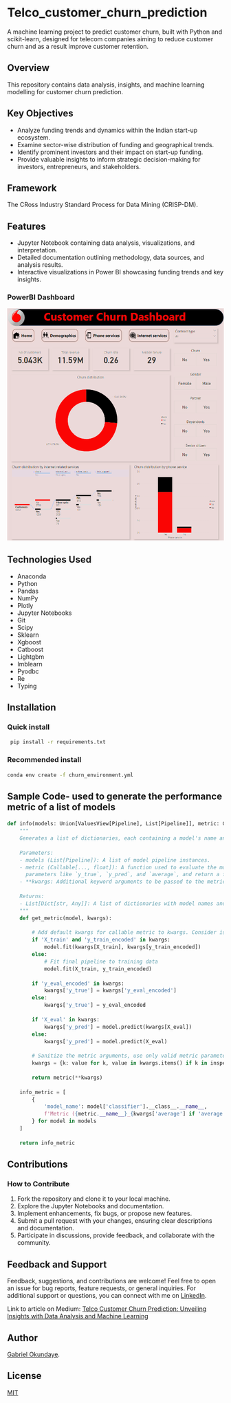 # Telco_customer_churn_prediction

A machine learning project to predict customer churn, built with Python and scikit-learn, designed for telecom companies aiming to reduce customer churn and as a result improve customer retention.

## Overview

This repository contains data analysis, insights, and machine learning modelling for customer churn prediction.

## Key Objectives

- Analyze funding trends and dynamics within the Indian start-up ecosystem.
- Examine sector-wise distribution of funding and geographical trends.
- Identify prominent investors and their impact on start-up funding.
- Provide valuable insights to inform strategic decision-making for investors, entrepreneurs, and stakeholders.

## Framework

The CRoss Industry Standard Process for Data Mining (CRISP-DM).

## Features

- Jupyter Notebook containing data analysis, visualizations, and interpretation.
- Detailed documentation outlining methodology, data sources, and analysis results.
- Interactive visualizations in Power BI showcasing funding trends and key insights.

### PowerBI Dashboard

![Dashboard](/screenshots/dashboard.png)

## Technologies Used

- Anaconda
- Python
- Pandas
- NumPy
- Plotly
- Jupyter Notebooks
- Git
- Scipy
- Sklearn
- Xgboost
- Catboost
- Lightgbm
- Imblearn
- Pyodbc
- Re
- Typing

## Installation

### Quick install

```bash
 pip install -r requirements.txt
```

### Recommended install

```bash
conda env create -f churn_environment.yml
```

## Sample Code- used to generate the performance metric of a list of models

```python
def info(models: Union[ValuesView[Pipeline], List[Pipeline]], metric: Callable[..., float], **kwargs) -> List[Dict[str, Any]]:
    """
    Generates a list of dictionaries, each containing a model's name and a specified performance metric.

    Parameters:
    - models (List[Pipeline]): A list of model pipeline instances.
    - metric (Callable[..., float]): A function used to evaluate the model's performance. Expected to accept
      parameters like `y_true`, `y_pred`, and `average`, and return a float.
    - **kwargs: Additional keyword arguments to be passed to the metric function or any other function calls inside `info`. Can pass

    Returns:
    - List[Dict[str, Any]]: A list of dictionaries with model names and their evaluated metrics.
    """
    def get_metric(model, kwargs):
         
        # Add default kwargs for callable metric to kwargs. Consider is they are present in kwargs
        if 'X_train' and 'y_train_encoded' in kwargs:
            model.fit(kwargs[X_train], kwargs[y_train_encoded])
        else:
            # Fit final pipeline to training data            
            model.fit(X_train, y_train_encoded)
        
        if 'y_eval_encoded' in kwargs:
            kwargs['y_true'] = kwargs['y_eval_encoded']
        else:
            kwargs['y_true'] = y_eval_encoded
            
        if 'X_eval' in kwargs:
            kwargs['y_pred'] = model.predict(kwargs[X_eval])
        else:
            kwargs['y_pred'] = model.predict(X_eval)   
        
        # Sanitize the metric arguments, use only valid metric parameters
        kwargs = {k: value for k, value in kwargs.items() if k in inspect.signature(metric).parameters.keys()}
        
        return metric(**kwargs)    
    
    info_metric = [
        {
            'model_name': model['classifier'].__class__.__name__,
            f'Metric ({metric.__name__}_{kwargs['average'] if 'average' in kwargs else ''})': get_metric(model, kwargs),
        } for model in models
    ]

    return info_metric


```

## Contributions

### How to Contribute

1. Fork the repository and clone it to your local machine.
2. Explore the Jupyter Notebooks and documentation.
3. Implement enhancements, fix bugs, or propose new features.
4. Submit a pull request with your changes, ensuring clear descriptions and documentation.
5. Participate in discussions, provide feedback, and collaborate with the community.

## Feedback and Support

Feedback, suggestions, and contributions are welcome! Feel free to open an issue for bug reports, feature requests, or general inquiries. For additional support or questions, you can connect with me on [LinkedIn](https://www.linkedin.com/in/dr-gabriel-okundaye).

Link to article on Medium: [Telco Customer Churn Prediction: Unveiling Insights with Data Analysis and Machine Learning](https://medium.com/@gabriel007okuns/telco-customer-churn-prediction-unveiling-insights-with-data-analysis-and-machine-learning-9347a69b2dfe)

## Author

[Gabriel Okundaye](https://www.linkedin.com/in/dr-gabriel-okundaye).

## License

[MIT](/LICENSE)
